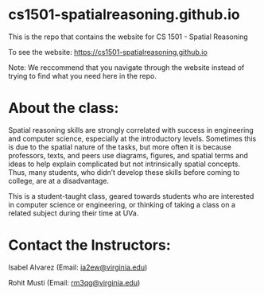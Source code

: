 # cs1501-spatialreasoning.github.io

This is the repo that contains the website for CS 1501 - Spatial Reasoning

To see the website: https://cs1501-spatialreasoning.github.io

Note: We reccommend that you navigate through the website instead of trying to find what you need here in the repo.

# About the class:

Spatial reasoning skills are strongly correlated with success in engineering and computer science, especially at the introductory levels. Sometimes this is due to the spatial nature of the tasks, but more often it is because professors, texts, and peers use diagrams, figures, and spatial terms and ideas to help explain complicated but not intrinsically spatial concepts. Thus, many students, who didn’t develop these skills before coming to college, are at a disadvantage.

This is a student-taught class, geared towards students who are interested in computer science or engineering, or thinking of taking a class on a related subject during their time at UVa.

# Contact the Instructors:

Isabel Alvarez (Email: ia2ew@virginia.edu)

Rohit Musti (Email: rm3qg@virginia.edu)
